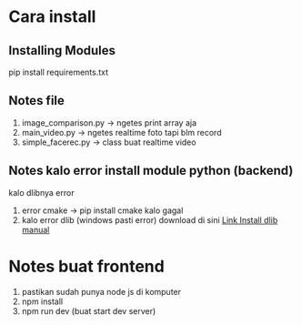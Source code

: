 # Cara install

## Installing Modules
pip install requirements.txt

## Notes file
1. image_comparison.py -> ngetes print array aja
2. main_video.py -> ngetes realtime foto tapi blm record
3. simple_facerec.py -> class buat realtime video

## Notes kalo error install module python (backend)
kalo dlibnya error
1. error cmake -> pip install cmake kalo gagal
2. kalo error dlib (windows pasti error) download di sini [Link Install dlib manual](https://github.com/datamagic2020/Install-dlib)

# Notes buat frontend
1. pastikan sudah punya node js di komputer
2. npm install
3. npm run dev (buat start dev server)